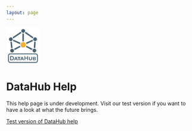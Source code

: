 ```yaml
---
layout: page
---
```

<img src="/assets/img/Datahub_logo_stack.svg" height="100px" als="datahub logo" class="img-fluid mb-2">

# DataHub Help
<p class="lead my-4">This help page is under development. Visit our test version if you want to have a look at what the future brings.</p>
<p class="lead">
  <a href="https://datahub.help-test.elixir-belgium.org/" class="btn btn-lg btn-light fw-bold"><i class="fa-solid fa-arrow-right-long me-2"></i>Test version of DataHub help</a>
</p>
